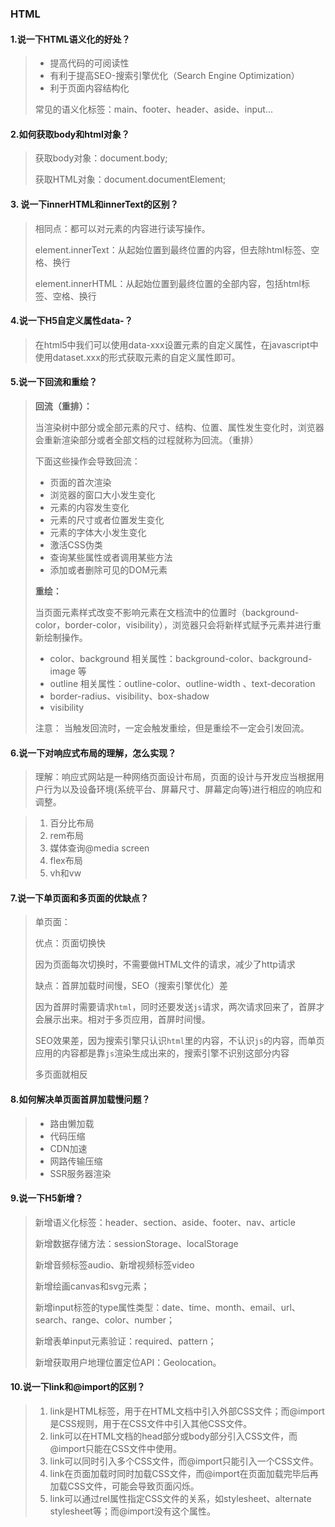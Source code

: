 ### HTML

#### 1.说一下HTML语义化的好处？

> -  提高代码的可阅读性
> -  有利于提高SEO-搜索引擎优化（Search Engine Optimization）
> -  利于页面内容结构化
>
> 常见的语义化标签：main、footer、header、aside、input...

#### 2.如何获取body和html对象？

> 获取body对象：document.body;
>
> 获取HTML对象：document.documentElement;

#### 3. 说一下innerHTML和innerText的区别？

> 相同点：都可以对元素的内容进行读写操作。
>
> element.innerText：从起始位置到最终位置的内容，但去除html标签、空格、换行
>
> element.innerHTML：从起始位置到最终位置的全部内容，包括html标签、空格、换行

#### 4.说一下H5自定义属性data-？

> 在html5中我们可以使用data-xxx设置元素的自定义属性，在javascript中使用dataset.xxx的形式获取元素的自定义属性即可。

#### 5.说一下回流和重绘？

> **回流（重排）：**
>
> 当渲染树中部分或全部元素的尺寸、结构、位置、属性发生变化时，浏览器会重新渲染部分或者全部文档的过程就称为回流。（重排）
>
> 下面这些操作会导致回流：
>
> - 页面的首次渲染
> - 浏览器的窗口大小发生变化
> -  元素的内容发生变化
> -  元素的尺寸或者位置发生变化
> -  元素的字体大小发生变化
> -  激活CSS伪类
> -  查询某些属性或者调用某些方法
> -  添加或者删除可见的DOM元素
>
> **重绘：**
>
> 当页面元素样式改变不影响元素在文档流中的位置时（background-color，border-color，visibility），浏览器只会将新样式赋予元素并进行重新绘制操作。
>
> -  color、background 相关属性：background-color、background-image 等
> -  outline 相关属性：outline-color、outline-width 、text-decoration
> - border-radius、visibility、box-shadow
> - visibility
>
> 注意： 当触发回流时，一定会触发重绘，但是重绘不一定会引发回流。

#### 6.说一下对响应式布局的理解，怎么实现？

> 理解：响应式网站是一种网络页面设计布局，页面的设计与开发应当根据用户行为以及设备环境(系统平台、屏幕尺寸、屏幕定向等)进行相应的响应和调整。

> 1. 百分比布局
> 2. rem布局
> 3. 媒体查询@media screen
> 4. flex布局
> 5. vh和vw

#### 7.说一下单页面和多页面的优缺点？

> 单页面：
>
> 优点：页面切换快
>
> 因为页面每次切换时，不需要做HTML文件的请求，减少了http请求
>
> 缺点：首屏加载时间慢，SEO（搜索引擎优化）差
>
> 因为首屏时需要请求`html`，同时还要发送`js`请求，两次请求回来了，首屏才会展示出来。相对于多页应用，首屏时间慢。
>
> SEO效果差，因为搜索引擎只认识`html`里的内容，不认识`js`的内容，而单页应用的内容都是靠`js`渲染生成出来的，搜索引擎不识别这部分内容
>
> 多页面就相反

#### 8.如何解决单页面首屏加载慢问题？

> - 路由懒加载
> - 代码压缩
> - CDN加速
> - 网路传输压缩
> - SSR服务器渲染

#### 9.说一下H5新增？

> 新增语义化标签：header、section、aside、footer、nav、article
>
> 新增数据存储方法：sessionStorage、localStorage
>
> 新增音频标签audio、新增视频标签video
>
> 新增绘画canvas和svg元素；
>
> 新增input标签的type属性类型：date、time、month、email、url、search、range、color、number；
>
> 新增表单input元素验证：required、pattern；
>
> 新增获取用户地理位置定位API：Geolocation。

#### 10.说一下link和@import的区别？

> 1. link是HTML标签，用于在HTML文档中引入外部CSS文件；而@import是CSS规则，用于在CSS文件中引入其他CSS文件。
> 2. link可以在HTML文档的head部分或body部分引入CSS文件，而@import只能在CSS文件中使用。
> 3. link可以同时引入多个CSS文件，而@import只能引入一个CSS文件。
> 4. link在页面加载时同时加载CSS文件，而@import在页面加载完毕后再加载CSS文件，可能会导致页面闪烁。
> 5. link可以通过rel属性指定CSS文件的关系，如stylesheet、alternate stylesheet等；而@import没有这个属性。
>
